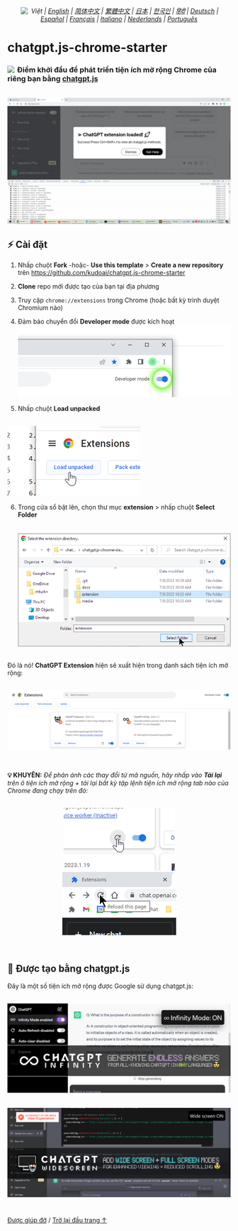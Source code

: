 <div align="center">

###### <a href="../"><img height=15 style="margin: 0 3px -2px" src="https://raw.githubusercontent.com/kudoai/chatgpt.js/0fc3060273fcff77d3e2ff968d5c74acdab62beb/media/images/icons/earth-americas-icon32.svg"></a> Việt | <a href="../..#readme">English</a> | <a href="../zh-cn#readme">简体中文</a> | <a href="../zh-tw#readme">繁體中文</a> | <a href="../ja#readme">日本</a> | <a href="../ko#readme">한국인</a> | <a href="../hi#readme">हिंदी</a> | <a href="../de#readme">Deutsch</a> | <a href="../es#readme">Español</a> | <a href="../fr#readme">Français</a> | <a href="../it#readme">Italiano</a> | <a href="../nl#readme">Nederlands</a> | <a href="../pt#readme">Português</a>

</div>

# chatgpt.js-chrome-starter

<h3><img style="margin: 0 2px -1px 0" height=16 src="https://www.google.com/chrome/static/images/favicons/apple-icon-60x60.png"> Điểm khởi đầu để phát triển tiện ích mở rộng Chrome của riêng bạn bằng <a href="https://github.com/kudoai/chatgpt.js">chatgpt.js</a></h3>

<br>

<picture>
    <source type="image/webp" srcset="../../media/images/screenshots/extension-loaded.webp">
    <img src="../../media/images/screenshots/extension-loaded.png">
</picture>

## ⚡ Cài đặt

1. Nhấp chuột **Fork** -hoặc- **Use this template** > **Create a new repository** trên https://github.com/kudoai/chatgpt.js-chrome-starter

2. **Clone** repo mới được tạo của bạn tại địa phương

3. Truy cập `chrome://extensions` trong Chrome (hoặc bất kỳ trình duyệt Chromium nào)

4. Đảm bảo chuyển đổi **Developer mode** được kích hoạt<br>
![](../../media/images/screenshots/developer-mode-toggle.png)

5. Nhấp chuột **Load unpacked**<br><br>
<img src="../../media/images/screenshots/load-unpacked-button.png">
<br>

6. Trong cửa sổ bật lên, chọn thư mục **extension** > nhấp chuột **Select Folder**<br><br><br>
<img src="../../media/images/screenshots/select-extension-folder.png"><br><br>

Đó là nó! **ChatGPT Extension** hiện sẽ xuất hiện trong danh sách tiện ích mở rộng:

<br>

<img src="../../media/images/screenshots/chatgpt-extension-in-list.png">

<p><br>

**💡 KHUYÊN:** _Để phản ánh các thay đổi từ mã nguồn, hãy nhấp vào **Tải lại** trên ô tiện ích mở rộng + tải lại bất kỳ tập lệnh tiện ích mở rộng tab nào của Chrome đang chạy trên đó:_

<div align="center">

<br>

<img src="../../media/images/screenshots/reload-extension-button.png">
<img src="../../media/images/screenshots/reload-page-button.png">

<p><br>

</div>

## 🤖 Được tạo bằng chatgpt.js

Đây là một số tiện ích mở rộng được Google sử dụng chatgpt.js:

<div align="center">

<br>


<a href="https://chatgptinfinity.com" target="_blank" rel="noopener">
    <img width=777 src="https://raw.githubusercontent.com/adamlui/chatgpt-infinity/main/chrome/media/images/tiles/marquee-promo-tile-1400x560.png">
</a>

<p><br>

<a href="https://chatgptwidescreen.com" target="_blank" rel="noopener">
    <img width=777 src="https://raw.githubusercontent.com/adamlui/chatgpt-widescreen/main/chrome/media/images/tiles/marquee-promo-tile-1400x560.png">
</a>

</div>

#

<a href="https://github.com/kudoai/chatgpt.js-chrome-starter/issues">Được giúp đỡ</a> / <a href="#">Trở lại đầu trang ↑</a>
